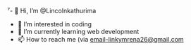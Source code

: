 ⁷- 👋 Hi, I’m @Lincolnkathurima
- 👀 I’m interested in coding
- 🌱 I’m currently learning web development 
- 📫 How to reach me (via email-linkymrena26@gmail.com
  

<!---
Lincolnkathurima/Lincolnkathurima is a ✨ special ✨ repository because its `README.md` (this file) appears on your GitHub profile.
You can click the Preview link to take a look at your changes.
--->
